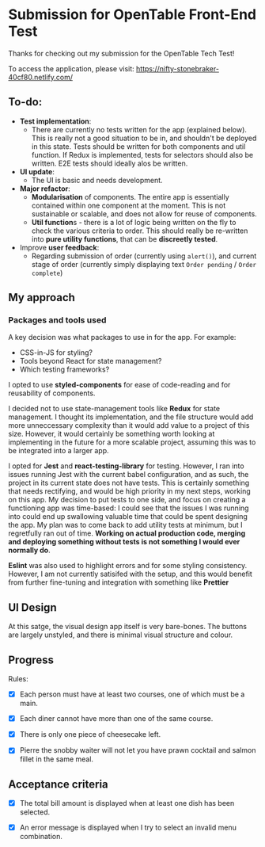 Submission for OpenTable Front-End Test
========================

Thanks for checking out my submission for the OpenTable Tech Test!

To access the application, please visit: https://nifty-stonebraker-40cf80.netlify.com/

## To-do:

- **Test implementation**:
    - There are currently no tests written for the app (explained below). This is really not a good situation to be in, and shouldn't be deployed in this state. Tests should be written for both components and util function. If Redux is implemented, tests for selectors should also be written. E2E tests should ideally alos be written.
- **UI update**:
    - The UI is basic and needs development.
- **Major refactor**:
    - **Modularisation** of components. The entire app is essentially contained within one component at the moment. This is not sustainable or scalable, and does not allow for reuse of components.
    - **Util function**s - there is a lot of logic being written on the fly to check the various criteria to order. This should really be re-written into **pure utility functions**, that can be **discreetly tested**.
- Improve **user feedback**: 
    - Regarding submission of order (currently using `alert()`), and current stage of order (currently simply displaying text `Order pending` / `Order complete`)

## My approach

### Packages and tools used
 A key decision was what packages to use in for the app. For example: 
 - CSS-in-JS for styling?
 - Tools beyond React for state management?
 - Which testing frameworks?

I opted to use **styled-components** for ease of code-reading and for reusability of components.

I decided not to use state-management tools like **Redux** for state management. I thought its implementation, and the  file structure would add more unneccessary complexity than it would add value to a project of this size. However, it would certainly be something worth looking at implementing in the future for a more scalable project, assuming this was to be integrated into a larger app.


I opted for **Jest** and **react-testing-library** for testing. However, I ran into issues running Jest with the current babel configuration, and as such, the project in its current state does not have tests. This is certainly something that needs rectifying, and would be high priority in my next steps, working on this app. My decision to put tests to one side, and focus on creating a functioning app was time-based: I could see that the issues I was running into could end up swallowing valuable time that could be spent designing the app. My plan was to come back to add utility tests at minimum, but I regretfully ran out of time. **Working on actual production code, merging and deploying something without tests is not something I would ever normally do**. 

**Eslint** was also used to highlight errors and for some styling consistency. However, I am not currently satisifed with the setup, and this would benefit from further fine-tuning and integration with something like **Prettier**

## UI Design

At this satge, the visual design app itself is very bare-bones. The buttons are largely unstyled, and there is minimal visual structure and colour. 


## Progress

Rules:

- [x] Each person must have at least two courses, one of which must be a main. 
- [x] Each diner cannot have more than one of the same course.
- [x] There is only one piece of cheesecake left.
- [x] Pierre the snobby waiter will not let you have prawn cocktail and salmon fillet in the same meal.


## Acceptance criteria

- [x] The total bill amount is displayed when at least one dish has been selected.
- [x] An error message is displayed when I try to select an invalid menu combination.




